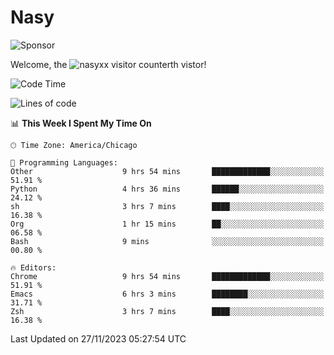 # Nasy

<!--
<p align="center">
<img height="200" src="https://github-readme-stats.vercel.app/api?username=nasyxx&count_private=true&show_icons=true&theme=dracula&include_all_commits=true"/>
<img height="200" src="https://github-readme-stats.vercel.app/api/top-langs/?username=nasyxx&theme=dracula&hide=html,jupyter+notebook&count_private=true&show_icons=true"/>
</p>

  
----------------
-->

![Sponsor](https://img.shields.io/static/v1.svg?label=Sponsor&message=%E2%9D%A4&logo=GitHub&style=flat&color=pink)
 
Welcome, the ![nasyxx visitor counter](https://count.getloli.com/get/@nasyxx?theme=rule34)th vistor!
 
<!--START_SECTION:waka-->
![Code Time](http://img.shields.io/badge/Code%20Time-4%2C018%20hrs%2010%20mins-blue)

![Lines of code](https://img.shields.io/badge/From%20Hello%20World%20I%27ve%20Written-6.3%20million%20lines%20of%20code-blue)

📊 **This Week I Spent My Time On** 

```text
🕑︎ Time Zone: America/Chicago

💬 Programming Languages: 
Other                    9 hrs 54 mins       █████████████░░░░░░░░░░░░   51.91 % 
Python                   4 hrs 36 mins       ██████░░░░░░░░░░░░░░░░░░░   24.12 % 
sh                       3 hrs 7 mins        ████░░░░░░░░░░░░░░░░░░░░░   16.38 % 
Org                      1 hr 15 mins        ██░░░░░░░░░░░░░░░░░░░░░░░   06.58 % 
Bash                     9 mins              ░░░░░░░░░░░░░░░░░░░░░░░░░   00.80 % 

🔥 Editors: 
Chrome                   9 hrs 54 mins       █████████████░░░░░░░░░░░░   51.91 % 
Emacs                    6 hrs 3 mins        ████████░░░░░░░░░░░░░░░░░   31.71 % 
Zsh                      3 hrs 7 mins        ████░░░░░░░░░░░░░░░░░░░░░   16.38 % 
```


 Last Updated on 27/11/2023 05:27:54 UTC
<!--END_SECTION:waka-->

<!-- ![visitors](https://visitor-badge.laobi.icu/badge?page_id=nasyxx.nasyxx) -->
